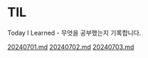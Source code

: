 # TIL
Today I Learned - 무엇을 공부했는지 기록합니다.


[20240701.md](./TIL/20240701.md)
[20240702.md](./TIL/20240702.md)
[20240703.md](./TIL/20240703.md)
